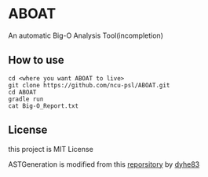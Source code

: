 # ABOAT

An automatic Big-O Analysis Tool(incompletion)

## How to use
```
cd <where you want ABOAT to live>
git clone https://github.com/ncu-psl/ABOAT.git
cd ABOAT
gradle run
cat Big-O_Report.txt
```

## License

this project is MIT License

ASTGeneration is modified from this [reporsitory](https://github.com/satnam-sandhu/ASTGenerator) by [dyhe83](https://github.com/dyhe83)
